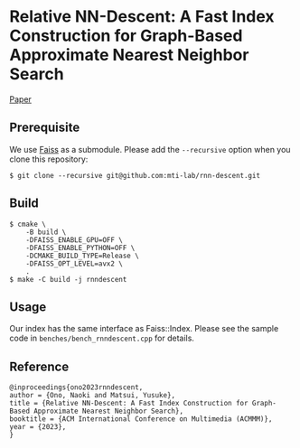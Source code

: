 # Relative NN-Descent: A Fast Index Construction for Graph-Based Approximate Nearest Neighbor Search

[Paper](https://arxiv.org/abs/2310.20419)

## Prerequisite

We use [Faiss](https://github.com/facebookresearch/faiss) as a submodule. Please add the `--recursive` option when you clone this repository:
```
$ git clone --recursive git@github.com:mti-lab/rnn-descent.git
```

## Build

```
$ cmake \
    -B build \
    -DFAISS_ENABLE_GPU=OFF \
    -DFAISS_ENABLE_PYTHON=OFF \
    -DCMAKE_BUILD_TYPE=Release \
    -DFAISS_OPT_LEVEL=avx2 \
    .
$ make -C build -j rnndescent
```

## Usage
Our index has the same interface as Faiss::Index. Please see the sample code in `benches/bench_rnndescent.cpp` for details.

## Reference

```
@inproceedings{ono2023rnndescent,
author = {Ono, Naoki and Matsui, Yusuke},
title = {Relative NN-Descent: A Fast Index Construction for Graph-Based Approximate Nearest Neighbor Search},
booktitle = {ACM International Conference on Multimedia (ACMMM)},
year = {2023},
}
```
